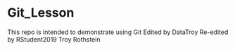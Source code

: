 # Git_Lesson
This repo is intended to demonstrate using Git
Edited by DataTroy
Re-edited by RStudent2019
Troy Rothstein
